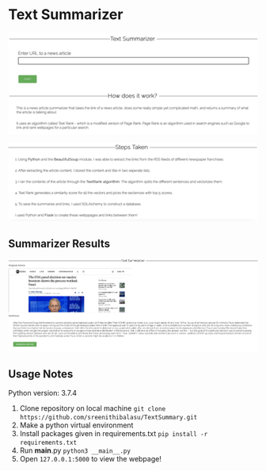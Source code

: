 # Text Summarizer

![](https://github.com/sreenithibalasu/TextSummary/blob/master/readme_images/Screen%20Shot%202021-09-19%20at%201.12.16%20PM.png)

![](https://github.com/sreenithibalasu/TextSummary/blob/master/readme_images/Screen%20Shot%202021-09-19%20at%201.12.32%20PM.png)

## Summarizer Results
![](https://github.com/sreenithibalasu/TextSummary/blob/master/readme_images/Screen%20Shot%202021-09-19%20at%201.14.54%20PM.png)

## Usage Notes

Python version: 3.7.4

1. Clone repository on local machine
`git clone https://github.com/sreenithibalasu/TextSummary.git`
2. Make a python virtual environment
3. Install packages given in requirements.txt
`pip install -r requirements.txt`
4. Run __main__.py
`python3 __main__.py`
5. Open `127.0.0.1:5000` to view the webpage!

